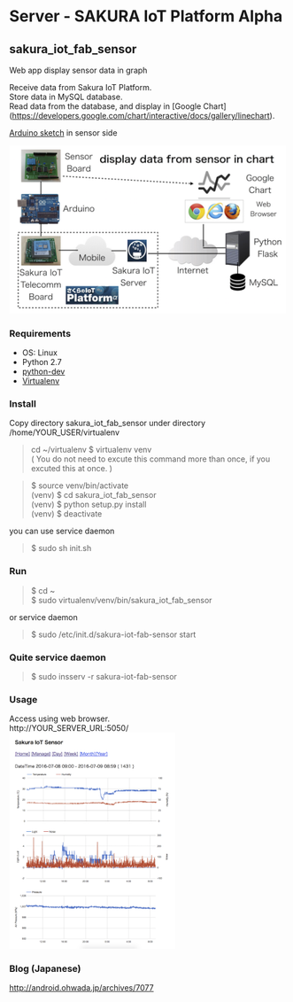 # Server - SAKURA IoT Platform Alpha

## sakura_iot_fab_sensor
Web app display sensor data in graph <br/>

Receive data from Sakura IoT Platform. <br/>
Store data in MySQL database. <br/> 
Read data from the database, and display in [Google Chart]
(https://developers.google.com/chart/interactive/docs/gallery/linechart). <br/>

[Arduino sketch](https://github.com/ohwada/sakura_iot_alpha/tree/master/arduino/sakura_iot_fab_sensor) in sensor side <br/>

<img src="https://github.com/ohwada/sakura_iot_alpha/blob/master/docs/sakura_iot_fab_sensor_system.png" width="500" />

### Requirements
- OS: Linux <br/>
- Python 2.7 <br/>
- [python-dev](https://packages.debian.org/jessie/python-dev) <br/>
- [Virtualenv](https://virtualenv.readthedocs.org/en/latest/) <br/>

### Install
Copy directory sakura_iot_fab_sensor under directory /home/YOUR_USER/virtualenv

> cd ~/virtualenv
> $ virtualenv venv <br/>
( You do not need to excute this command more than once, if you excuted this at once. ) <br/>

> $ source venv/bin/activate <br/>
(venv) $ cd sakura_iot_fab_sensor <br/>
(venv) $ python setup.py install <br/>
(venv) $ deactivate <br/>

you can use service daemon <br/>
> $ sudo sh init.sh <br/>

### Run
> $ cd ~<br/>
$ sudo virtualenv/venv/bin/sakura_iot_fab_sensor <br/>

or service daemon <br/>
> $ sudo /etc/init.d/sakura-iot-fab-sensor start <br/>

### Quite service daemon
> $ sudo insserv -r sakura-iot-fab-sensor

### Usage
Access using web browser. <br/>
http://YOUR_SERVER_URL:5050/ <br/>
<img src="https://github.com/ohwada/sakura_iot_alpha/blob/master/docs/graph_whole.png" width="300" />

### Blog (Japanese)
http://android.ohwada.jp/archives/7077
